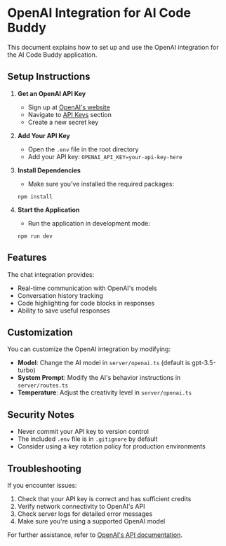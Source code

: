 # OpenAI Integration for AI Code Buddy

This document explains how to set up and use the OpenAI integration for the AI Code Buddy application.

## Setup Instructions

1. **Get an OpenAI API Key**
   - Sign up at [OpenAI's website](https://platform.openai.com/signup)
   - Navigate to [API Keys](https://platform.openai.com/api-keys) section
   - Create a new secret key

2. **Add Your API Key**
   - Open the `.env` file in the root directory
   - Add your API key: `OPENAI_API_KEY=your-api-key-here`

3. **Install Dependencies**
   - Make sure you've installed the required packages:
   ```
   npm install
   ```

4. **Start the Application**
   - Run the application in development mode:
   ```
   npm run dev
   ```

## Features

The chat integration provides:

- Real-time communication with OpenAI's models
- Conversation history tracking
- Code highlighting for code blocks in responses
- Ability to save useful responses

## Customization

You can customize the OpenAI integration by modifying:

- **Model**: Change the AI model in `server/openai.ts` (default is gpt-3.5-turbo)
- **System Prompt**: Modify the AI's behavior instructions in `server/routes.ts`
- **Temperature**: Adjust the creativity level in `server/openai.ts`

## Security Notes

- Never commit your API key to version control
- The included `.env` file is in `.gitignore` by default
- Consider using a key rotation policy for production environments

## Troubleshooting

If you encounter issues:

1. Check that your API key is correct and has sufficient credits
2. Verify network connectivity to OpenAI's API
3. Check server logs for detailed error messages
4. Make sure you're using a supported OpenAI model

For further assistance, refer to [OpenAI's API documentation](https://platform.openai.com/docs/api-reference). 